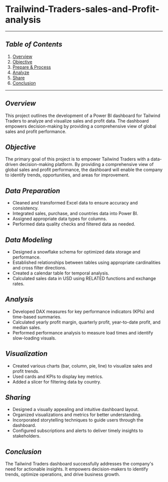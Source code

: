 # Trailwind-Traders-sales-and-Profit-analysis
---

## **_Table of Contents_**
1. [Overview](#Overview)
2. [Objective](#Objective)
3. [Prepare & Process](#Data-Preparation)
4. [Analyze](#Analysis)
5. [Share](#Sharing)
6. [Conclusion](#Conclusion)

---

## **_Overview_**
This project outlines the development of a Power BI dashboard for Tailwind Traders to analyze and visualize sales and profit data. The dashboard empowers decision-making by providing a comprehensive view of global sales and profit performance.

## **_Objective_**
The primary goal of this project is to empower Tailwind Traders with a data-driven decision-making platform. By providing a comprehensive view of global sales and profit performance, the dashboard will enable the company to identify trends, opportunities, and areas for improvement.

## _**Data Preparation**_

- Cleaned and transformed Excel data to ensure accuracy and consistency.
- Integrated sales, purchase, and countries data into Power BI.
- Assigned appropriate data types for columns.
- Performed data quality checks and filtered data as needed.

## _**Data Modeling**_

- Designed a snowflake schema for optimized data storage and performance.
- Established relationships between tables using appropriate cardinalities and cross filter directions.
- Created a calendar table for temporal analysis.
- Calculated sales data in USD using RELATED functions and exchange rates.

## _**Analysis**_

- Developed DAX measures for key performance indicators (KPIs) and time-based summaries.
- Calculated yearly profit margin, quarterly profit, year-to-date profit, and median sales.
- Performed performance analysis to measure load times and identify slow-loading visuals.

## _**Visualization**_
- Created various charts (bar, column, pie, line) to visualize sales and profit trends.
- Used cards and KPIs to display key metrics.
- Added a slicer for filtering data by country.

## _**Sharing**_

- Designed a visually appealing and intuitive dashboard layout.
- Organized visualizations and metrics for better understanding.
- Incorporated storytelling techniques to guide users through the dashboard.
- Configured subscriptions and alerts to deliver timely insights to stakeholders.

## _**Conclusion**_
The Tailwind Traders dashboard successfully addresses the company's need for actionable insights. It empowers decision-makers to identify trends, optimize operations, and drive business growth.

